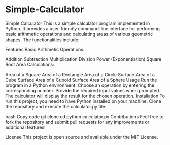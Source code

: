 # Simple-Calculator
Simple Calculator
This is a simple calculator program implemented in Python. It provides a user-friendly command-line interface for performing basic arithmetic operations and calculating areas of various geometric shapes. The functionalities include:

Features
Basic Arithmetic Operations:

Addition
Subtraction
Multiplication
Division
Power (Exponentiation)
Square Root
Area Calculations:

Area of a Square
Area of a Rectangle
Area of a Circle
Surface Area of a Cube
Surface Area of a Cuboid
Surface Area of a Sphere
Usage
Run the program in a Python environment.
Choose an operation by entering the corresponding number.
Provide the required input values when prompted.
The calculator will display the result for the chosen operation.
Installation
To run this project, you need to have Python installed on your machine. Clone the repository and execute the calculator.py file:

bash
Copy code
git clone <repository-url>
cd <repository-directory>
python calculator.py
Contributions
Feel free to fork the repository and submit pull requests for any improvements or additional features!

License
This project is open source and available under the MIT License.

